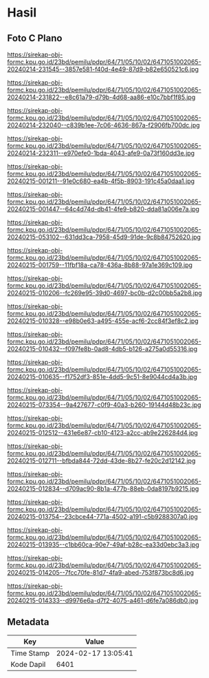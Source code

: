 # Hasil

## Foto C Plano

https://sirekap-obj-formc.kpu.go.id/23bd/pemilu/pdpr/64/71/05/10/02/6471051002065-20240214-231545--3857e581-f40d-4e49-87d9-b82e650521c6.jpg

https://sirekap-obj-formc.kpu.go.id/23bd/pemilu/pdpr/64/71/05/10/02/6471051002065-20240214-231822--e8c61a79-d79b-4d68-aa86-e10c7bbf1f85.jpg

https://sirekap-obj-formc.kpu.go.id/23bd/pemilu/pdpr/64/71/05/10/02/6471051002065-20240214-232040--c839b1ee-7c06-4636-867a-f2906fb700dc.jpg

https://sirekap-obj-formc.kpu.go.id/23bd/pemilu/pdpr/64/71/05/10/02/6471051002065-20240214-232311--e970efe0-1bda-4043-afe9-0a73f160dd3e.jpg

https://sirekap-obj-formc.kpu.go.id/23bd/pemilu/pdpr/64/71/05/10/02/6471051002065-20240215-001211--91e0c680-ea4b-4f5b-8903-191c45a0daa1.jpg

https://sirekap-obj-formc.kpu.go.id/23bd/pemilu/pdpr/64/71/05/10/02/6471051002065-20240215-001447--64c4d74d-db41-4fe9-b820-dda81a006e7a.jpg

https://sirekap-obj-formc.kpu.go.id/23bd/pemilu/pdpr/64/71/05/10/02/6471051002065-20240215-053102--631dd3ca-7958-45d9-91de-9c8b84752620.jpg

https://sirekap-obj-formc.kpu.go.id/23bd/pemilu/pdpr/64/71/05/10/02/6471051002065-20240215-001759--11fbf18a-ca78-436a-8b88-97a1e369c109.jpg

https://sirekap-obj-formc.kpu.go.id/23bd/pemilu/pdpr/64/71/05/10/02/6471051002065-20240215-010206--fc269e95-39d0-4697-bc0b-d2c00bb5a2b8.jpg

https://sirekap-obj-formc.kpu.go.id/23bd/pemilu/pdpr/64/71/05/10/02/6471051002065-20240215-010328--e98b0e63-a495-455e-acf6-2cc84f3ef8c2.jpg

https://sirekap-obj-formc.kpu.go.id/23bd/pemilu/pdpr/64/71/05/10/02/6471051002065-20240215-010432--f097fe8b-0ad8-4db5-b126-a275a0d55316.jpg

https://sirekap-obj-formc.kpu.go.id/23bd/pemilu/pdpr/64/71/05/10/02/6471051002065-20240215-010635--f1752df3-851e-4dd5-9c51-8e9044cd4a3b.jpg

https://sirekap-obj-formc.kpu.go.id/23bd/pemilu/pdpr/64/71/05/10/02/6471051002065-20240215-073354--9a427677-c0f9-40a3-b260-19144d48b23c.jpg

https://sirekap-obj-formc.kpu.go.id/23bd/pemilu/pdpr/64/71/05/10/02/6471051002065-20240215-012512--431e6e87-cb10-4123-a2cc-ab9e226284d4.jpg

https://sirekap-obj-formc.kpu.go.id/23bd/pemilu/pdpr/64/71/05/10/02/6471051002065-20240215-012711--bfbda844-72dd-43de-8b27-fe20c2d12142.jpg

https://sirekap-obj-formc.kpu.go.id/23bd/pemilu/pdpr/64/71/05/10/02/6471051002065-20240215-012834--d709ac90-8b1a-477b-88eb-0da8197b9215.jpg

https://sirekap-obj-formc.kpu.go.id/23bd/pemilu/pdpr/64/71/05/10/02/6471051002065-20240215-013754--23cbce44-771a-4502-a191-c5b9288307a0.jpg

https://sirekap-obj-formc.kpu.go.id/23bd/pemilu/pdpr/64/71/05/10/02/6471051002065-20240215-013935--c1bb60ca-90e7-49af-b28c-ea33d0ebc3a3.jpg

https://sirekap-obj-formc.kpu.go.id/23bd/pemilu/pdpr/64/71/05/10/02/6471051002065-20240215-014205--7fcc70fe-81d7-4fa9-abed-753f873bc8d6.jpg

https://sirekap-obj-formc.kpu.go.id/23bd/pemilu/pdpr/64/71/05/10/02/6471051002065-20240215-014333--d9976e6a-d7f2-4075-a461-d6fe7a086db0.jpg


## Metadata

| Key        | Value               |
| ---------- | ------------------- |
| Time Stamp | 2024-02-17 13:05:41 |
| Kode Dapil | 6401                |



